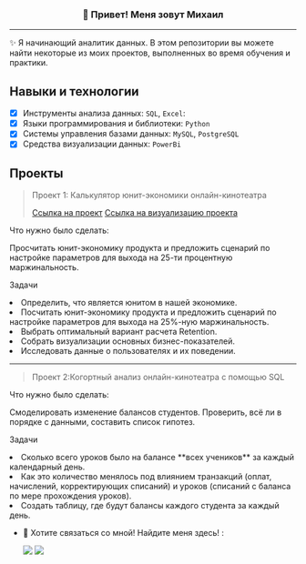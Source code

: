 <h3 align="center">👋 Привет! Меня зовут Михаил</h3>
<p align="center">
  
</p>

 <!-- About section -->

---
✨ Я начинающий аналитик данных. В этом репозитории вы можете найти некоторые из моих проектов, выполненных во время обучения и практики. 
## Навыки и технологии
- [x] Инструменты анализа данных: ``SQL``, ``Excel``: 
- [x] Языки программирования и библиотеки: ``Python`` 
- [x] Системы управления базами данных: ``MySQL``, ``PostgreSQL``
- [x] Средства визуализации данных: ``PowerBi`` 

## Проекты
> <p>Проект 1: Калькулятор юнит-экономики онлайн-кинотеатра</p>
> <a href=https://github.com/ValnerMichail/ValnerMichail/blob/main/%D0%9F%D1%80%D0%BE%D0%B5%D0%BA%D1%82%20%E2%84%961.1.xlsx>Ссылка на проект</a>
> <a href=https://github.com/ValnerMichail/ValnerMichail/blob/main/%D0%9F%D1%80%D0%BE%D0%B5%D0%BA%D1%82%20%E2%84%961%20%D0%92%D0%B8%D0%B7%D1%83%D0%B0%D0%BB%D0%B8%D0%B7%D0%B0%D1%86%D0%B8%D1%8F%20.png >Ссылка на визуализацию проекта</a>
<p>Что нужно было сделать:<p>
Просчитать юнит-экономику продукта и предложить сценарий по настройке параметров для выхода на 25-ти процентную маржинальность.
  
Задачи 
<li> Определить, что является юнитом в нашей экономике.</li>
<li>  Посчитать юнит-экономику продукта и предложить сценарий по настройке параметров для выхода на 25%-ную маржинальность.</li>
<li>  Выбрать оптимальный вариант расчета Retention. </li>
<li>  Собрать визуализации основных бизнес-показателей.</li>
<li>  Исследовать данные о пользователях и их поведении.</li>
<hr>

  
> <p>Проект 2:Когортный анализ онлайн-кинотеатра с помощью SQL</p>
<p>Что нужно было сделать:<p> 
Cмоделировать изменение балансов студентов. Проверить, всё ли в порядке с данными, составить список гипотез.
  
Задачи
<li> Сколько всего уроков было на балансе **всех учеников** за каждый календарный день.</li>
<li> Как это количество менялось под влиянием транзакций (оплат, начислений, корректирующих списаний) и уроков (списаний с баланса по мере прохождения уроков).</li>
<li> Создать таблицу, где будут балансы каждого студента за каждый день.</li>

- 📣 Хотите связаться со мной! Найдите меня здесь! :<br/>
  
  <a href="https://instagram.com/mvalner"><img src="https://img.shields.io/badge/instagram-E4405F.svg?style=for-the-badge&logo=instagram&logoColor=white"/></a>
  <a href="https://linkedin.com/in/mihail-valner-49a753b2"><img src="https://img.shields.io/badge/linkedin-0077B5.svg?style=for-the-badge&logo=linkedin&logoColor=white"/></a>
